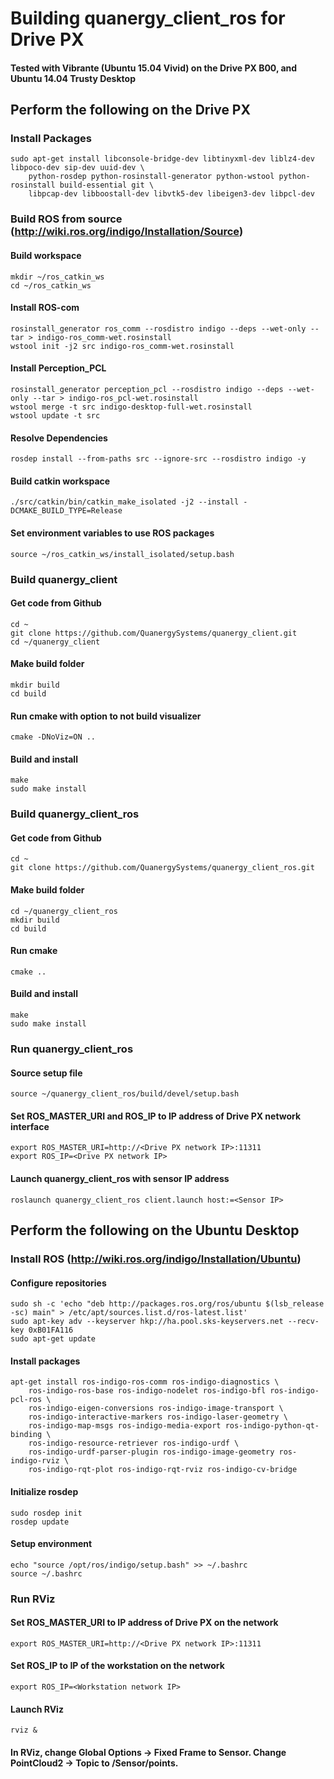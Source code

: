 # Building quanergy_client_ros for Drive PX

#### Tested with Vibrante (Ubuntu 15.04 Vivid) on the Drive PX B00, and Ubuntu 14.04 Trusty Desktop

## Perform the following on the Drive PX

### Install Packages

```
sudo apt-get install libconsole-bridge-dev libtinyxml-dev liblz4-dev libpoco-dev sip-dev uuid-dev \
    python-rosdep python-rosinstall-generator python-wstool python-rosinstall build-essential git \
    libpcap-dev libboostall-dev libvtk5-dev libeigen3-dev libpcl-dev
```
### Build ROS from source (http://wiki.ros.org/indigo/Installation/Source)

#### Build workspace
```
mkdir ~/ros_catkin_ws
cd ~/ros_catkin_ws
```
#### Install ROS-com
```
rosinstall_generator ros_comm --rosdistro indigo --deps --wet-only --tar > indigo-ros_comm-wet.rosinstall
wstool init -j2 src indigo-ros_comm-wet.rosinstall
```
#### Install Perception_PCL
```
rosinstall_generator perception_pcl --rosdistro indigo --deps --wet-only --tar > indigo-ros_pcl-wet.rosinstall
wstool merge -t src indigo-desktop-full-wet.rosinstall
wstool update -t src
```
#### Resolve Dependencies
```
rosdep install --from-paths src --ignore-src --rosdistro indigo -y
```
#### Build catkin workspace
```
./src/catkin/bin/catkin_make_isolated -j2 --install -DCMAKE_BUILD_TYPE=Release
```
#### Set environment variables to use ROS packages
```
source ~/ros_catkin_ws/install_isolated/setup.bash
```
### Build quanergy_client
#### Get code from Github
```
cd ~
git clone https://github.com/QuanergySystems/quanergy_client.git
cd ~/quanergy_client
```
#### Make build folder
```
mkdir build
cd build
```
#### Run cmake with option to not build visualizer
```
cmake -DNoViz=ON ..
```
#### Build and install
```
make
sudo make install
```
### Build quanergy_client_ros
#### Get code from Github
```
cd ~
git clone https://github.com/QuanergySystems/quanergy_client_ros.git
```
#### Make build folder
```
cd ~/quanergy_client_ros
mkdir build
cd build
```
#### Run cmake
```
cmake ..
```
#### Build and install
```
make
sudo make install
```
### Run quanergy_client_ros
#### Source setup file
```
source ~/quanergy_client_ros/build/devel/setup.bash
```
#### Set ROS_MASTER_URI and ROS_IP to IP address of Drive PX network interface
```
export ROS_MASTER_URI=http://<Drive PX network IP>:11311
export ROS_IP=<Drive PX network IP>
```
#### Launch quanergy_client_ros with sensor IP address
```
roslaunch quanergy_client_ros client.launch host:=<Sensor IP>
```

## Perform the following on the Ubuntu Desktop
### Install ROS (http://wiki.ros.org/indigo/Installation/Ubuntu)
#### Configure repositories
```
sudo sh -c 'echo "deb http://packages.ros.org/ros/ubuntu $(lsb_release -sc) main" > /etc/apt/sources.list.d/ros-latest.list'
sudo apt-key adv --keyserver hkp://ha.pool.sks-keyservers.net --recv-key 0xB01FA116
sudo apt-get update
```
#### Install packages
```
apt-get install ros-indigo-ros-comm ros-indigo-diagnostics \
    ros-indigo-ros-base ros-indigo-nodelet ros-indigo-bfl ros-indigo-pcl-ros \
    ros-indigo-eigen-conversions ros-indigo-image-transport \
    ros-indigo-interactive-markers ros-indigo-laser-geometry \
    ros-indigo-map-msgs ros-indigo-media-export ros-indigo-python-qt-binding \
    ros-indigo-resource-retriever ros-indigo-urdf \
    ros-indigo-urdf-parser-plugin ros-indigo-image-geometry ros-indigo-rviz \
    ros-indigo-rqt-plot ros-indigo-rqt-rviz ros-indigo-cv-bridge
```
#### Initialize rosdep
```
sudo rosdep init
rosdep update
```
#### Setup environment
```
echo "source /opt/ros/indigo/setup.bash" >> ~/.bashrc
source ~/.bashrc
```
### Run RViz
#### Set ROS_MASTER_URI to IP address of Drive PX on the network
```
export ROS_MASTER_URI=http://<Drive PX network IP>:11311
```
#### Set ROS_IP to IP of the workstation on the network
```
export ROS_IP=<Workstation network IP>
```
#### Launch RViz
```
rviz &
```
#### In RViz, change Global Options → Fixed Frame to Sensor. Change PointCloud2 → Topic to /Sensor/points.
